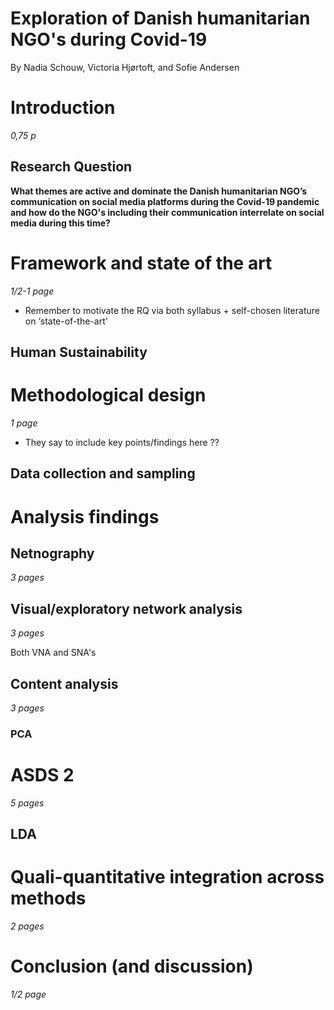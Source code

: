 # Exploration of Danish humanitarian NGO's during Covid-19 

By Nadia Schouw, Victoria Hjørtoft, and Sofie Andersen

# Introduction

*0,75 p*

## Research Question

**What themes are active and dominate the Danish humanitarian NGO’s communication on social media platforms during the Covid-19 pandemic and how do the NGO's including their communication interrelate on social media during this time?**

# Framework and state of the art

*1/2-1 page* 

* Remember to motivate the RQ via both syllabus + self-chosen literature on ‘state-of-the-art’

## Human Sustainability

# Methodological design 

*1 page*

* They say to include key points/findings here ?? 

## Data collection and sampling 

# Analysis findings 

## Netnography

*3 pages* 

## Visual/exploratory network analysis

*3 pages* 

Both VNA and SNA's 

## Content analysis 

*3 pages*

### PCA 



# ASDS 2 

*5 pages* 

## LDA 

# Quali-quantitative integration across methods

*2 pages* 

# Conclusion (and discussion)

*1/2 page*







